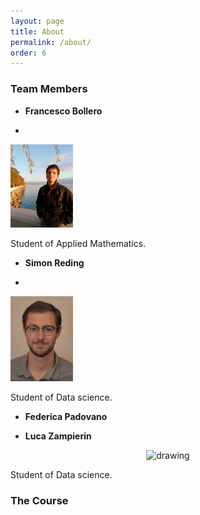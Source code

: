 ```yaml
---
layout: page
title: About
permalink: /about/
order: 6
---
```


### Team Members

- __Francesco Bollero__
- <p align="center">
<img src="./images/franco.jpeg" alt="drawing" width="100"/>
</p>
Student of Applied Mathematics.

- __Simon Reding__
- <p align="center">
<img src="./images/simon.jpeg" alt="drawing" width="100"/>
</p>
Student of Data science.

- __Federica Padovano__

- __Luca Zampierin__
<p align="center">
<img src="./images/luca_zampierin.jpg" alt="drawing" width="100"/>
</p>
Student of Data science.



### The Course

